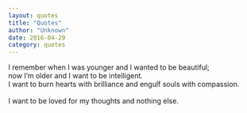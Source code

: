 ```yaml
---
layout: quotes
title: "Quotes"
author: "Unknown"
date: 2016-04-29
category: quotes
---
```




<h12>I remember when I was younger and I wanted to be beautiful;
<br>now I’m older and I want to be intelligent.
<br>I want to burn hearts with brilliance and engulf souls with compassion.
<br><br>I want to be loved for my thoughts and nothing else.</h12>
